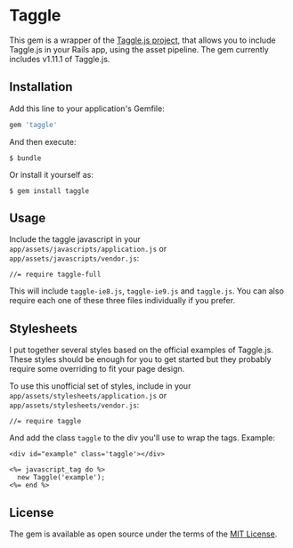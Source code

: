 # Taggle

This gem is a wrapper of the [Taggle.js project](https://sean.is/poppin/tags), that allows you to include Taggle.js in your Rails app, using the asset pipeline. The gem currently includes v1.11.1 of Taggle.js.

## Installation

Add this line to your application's Gemfile:

```ruby
gem 'taggle'
```

And then execute:

    $ bundle

Or install it yourself as:

    $ gem install taggle

## Usage

Include the taggle javascript in your `app/assets/javascripts/application.js` or `app/assets/javascripts/vendor.js`:
```
//= require taggle-full
```

This will include `taggle-ie8.js`, `taggle-ie9.js` and `taggle.js`. You can also require each one of these three files individually if you prefer.

## Stylesheets
I put together several styles based on the official examples of Taggle.js. These styles should be enough for you to get started but they probably require some overriding to fit your page design.

To use this unofficial set of styles, include in your `app/assets/stylesheets/application.js` or `app/assets/stylesheets/vendor.js`:
```
//= require taggle
```

And add the class `taggle` to the div you'll use to wrap the tags. Example:
```
<div id="example" class='taggle'></div>

<%= javascript_tag do %>
  new Taggle('example');
<%= end %>
```

## License

The gem is available as open source under the terms of the [MIT License](http://opensource.org/licenses/MIT).
